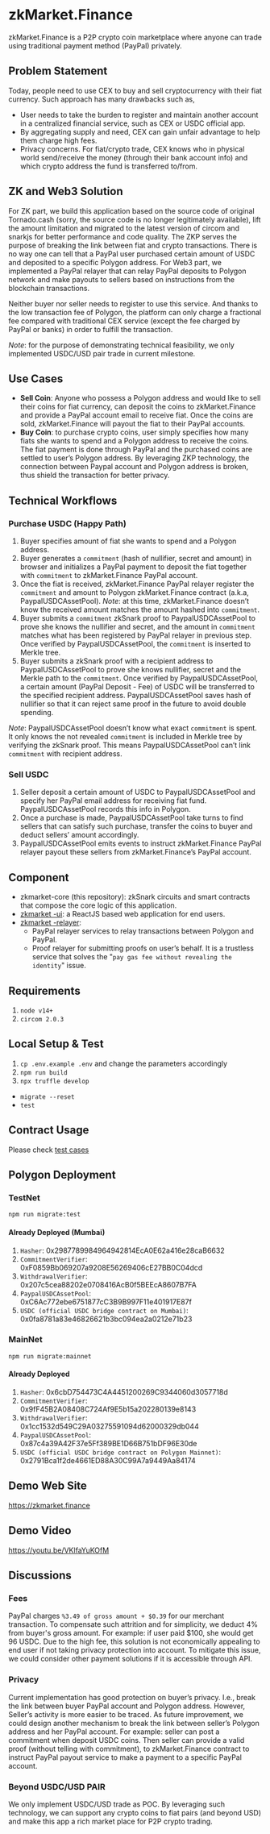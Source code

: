 # zkMarket.Finance
zkMarket.Finance is a P2P crypto coin marketplace where anyone can trade using traditional payment method (PayPal) privately.

## Problem Statement
Today, people need to use CEX to buy and sell cryptocurrency with their fiat currency. Such approach has many drawbacks such as,
- User needs to take the burden to register and maintain another account in a centralized financial service, such as CEX or USDC official app.
- By aggregating supply and need, CEX can gain unfair advantage to help them charge high fees.
- Privacy concerns. For fiat/crypto trade, CEX knows who in physical world send/receive the money (through their bank account info) and which crypto address the fund is transferred to/from.

## ZK and Web3 Solution
For ZK part, we build this application based on the source code of original Tornado.cash (sorry, the source code is no longer legitimately available), lift the amount limitation and migrated to the latest version of circom and snarkjs for better performance and code quality. The ZKP serves the purpose of breaking the link between fiat and crypto transactions. There is no way one can tell that a PayPal user purchased certain amount of USDC and deposited to a specific Polygon address. 
For Web3 part, we implemented a PayPal relayer that can relay PayPal deposits to Polygon network and make payouts to sellers based on instructions from the blockchain transactions.

Neither buyer nor seller needs to register to use this service. And thanks to the low transaction fee of Polygon, the platform can only charge a fractional fee compared with traditional CEX service (except the fee charged by PayPal or banks) in order to fulfill the transaction.

*Note*: for the purpose of demonstrating technical feasibility, we only implemented USDC/USD pair trade in current milestone. 

## Use Cases
- **Sell Coin**:  Anyone who possess a Polygon address and would like to sell their coins for fiat currency, can deposit the coins to zkMarket.Finance and provide a PayPal account email to receive fiat. Once the coins are sold, zkMarket.Finance will payout the fiat to their PayPal accounts.
- **Buy Coin**: to purchase crypto coins, user simply specifies how many fiats she wants to spend and a Polygon address to receive the coins. The fiat payment is done through PayPal and the purchased coins are settled to user’s Polygon address. By leveraging ZKP technology, the connection between Paypal account and Polygon address is broken, thus shield the transaction for better privacy.

## Technical Workflows
### Purchase USDC (Happy Path)
1. Buyer specifies amount of fiat she wants to spend and a Polygon address.
1. Buyer generates a `commitment` (hash of nullifier, secret and amount) in browser and initializes a PayPal payment to deposit the fiat together with `commitment` to zkMarket.Finance PayPal account.
1. Once the fiat is received, zkMarket.Finance PayPal relayer register the `commitment` and amount to Polygon zkMarket.Finance contract (a.k.a, PaypalUSDCAssetPool). *Note*: at this time, zkMarket.Finance doesn’t know the received amount matches the amount hashed into `commitment`.
1. Buyer submits a `commitment` zkSnark proof to PaypalUSDCAssetPool to prove she knows the nullifier and secret, and the amount in `commitment` matches what has been registered by PayPal relayer in previous step. Once verified by PaypalUSDCAssetPool, the `commitment` is inserted to Merkle tree.
1. Buyer submits a zkSnark proof with a recipient address to PaypalUSDCAssetPool to prove she knows nullifier, secret and the Merkle path to the `commitment`. Once verified by PaypalUSDCAssetPool, a certain amount (PayPal Deposit - Fee) of USDC will be transferred to the specified recipient address. PaypalUSDCAssetPool saves hash of nullifier so that it can reject same proof in the future to avoid double spending. 

*Note*: PaypalUSDCAssetPool doesn’t know what exact `commitment` is spent. It only knows the not revealed `commitment` is included in Merkle tree by verifying the zkSnark proof. This means PaypalUSDCAssetPool can’t link `commitment` with recipient address.

### Sell USDC
1. Seller deposit a certain amount of USDC to PaypalUSDCAssetPool and specify her PayPal email address for receiving fiat fund. PaypalUSDCAssetPool records this info in Polygon.
1. Once a purchase is made, PaypalUSDCAssetPool take turns to find sellers that can satisfy such purchase, transfer the coins to buyer and deduct sellers’ amount accordingly.
1. PaypalUSDCAssetPool emits events to instruct zkMarket.Finance PayPal relayer payout these sellers from zkMarket.Finance’s PayPal account.

## Component
- zkmarket-core (this repository): zkSnark circuits and smart contracts that compose the core logic of this application.
- [zkmarket -ui]( https://github.com/geesimon/zkmarket-ui): a ReactJS based web application for end users.
- [zkmarket -relayer]( https://github.com/geesimon/zkmarket-relayer): 
  * PayPal relayer services to relay transactions between Polygon and PayPal. 
  * Proof relayer for submitting proofs on user’s behalf. It is a trustless service that solves the "`pay gas fee without revealing the identity`" issue.

## Requirements

1. `node v14+`
2. `circom 2.0.3`

## Local Setup & Test

1. `cp .env.example .env` and change the parameters accordingly
1. `npm run build`
1. `npx truffle develop`
  * `migrate --reset`
  * `test`

## Contract Usage

Please check [test cases]( https://github.com/geesimon/zkmarket-core/tree/main/test)

## Polygon Deployment

### TestNet

`npm run migrate:test`

#### Already Deployed (Mumbai)
1. `Hasher`:  0x2987789984964942814EcA0E62a416e28caB6632
1. `CommitmentVerifier`:  0xF0859Bb069207a9208E56269406cE27BB0C04dcd
1. `WithdrawalVerifier`:  0x207c5cea88202e0708416AcB0f5BEEcA8607B7FA
1. `PaypalUSDCAssetPool`:  0xC6Ac772ebe6751877cC3B9B997F11e401917E87f
1. `USDC (official USDC bridge contract on Mumbai)`:  0x0fa8781a83e46826621b3bc094ea2a0212e71b23

### MainNet
`npm run migrate:mainnet`
#### Already Deployed
1. `Hasher`:  0x6cbD754473C4A4451200269C9344060d3057718d
1. `CommitmentVerifier`:  0x9fF45B2A08408C724Af9E5b15a202280139e8143
1. `WithdrawalVerifier`:  0x1cc1532d549C29A03275591094d62000329db044
1. `PaypalUSDCAssetPool`:  0x87c4a39A42F37e5Ff389BE1D66B751bDF96E30de
1. `USDC (official USDC bridge contract on Polygon Mainnet)`:  0x2791Bca1f2de4661ED88A30C99A7a9449Aa84174

## Demo Web Site
https://zkmarket.finance

## Demo Video
https://youtu.be/VKlfaYuKOfM

## Discussions
### Fees
PayPal charges `%3.49 of gross amount + $0.39` for our merchant transaction. To compensate such attrition and for simplicity, we deduct 4% from buyer's gross amount. For example: if user paid $100, she would get 96 USDC. Due to the high fee, this solution is not economically appealing to end user if not taking privacy protection into account. 
To mitigate this issue, we could consider other payment solutions if it is accessible through API. 
### Privacy
Current implementation has good protection on buyer’s privacy. I.e., break the link between buyer PayPal account and Polygon address. However, Seller’s activity is more easier to be traced.
As future improvement, we could design another mechanism to break the link between seller’s Polygon address and her PayPal account. For example: seller can post a commitment when deposit USDC coins. Then seller can provide a valid proof (without telling with commitment), to zkMarket.Finance contract to instruct PayPal payout service to make a payment to a specific PayPal account.
### Beyond USDC/USD PAIR
We only implement USDC/USD trade as POC. By leveraging such technology, we can support any crypto coins to fiat pairs (and beyond USD) and make this app a rich market place for P2P crypto trading.
